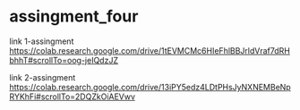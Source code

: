 # assingment_four
link 1-assingment https://colab.research.google.com/drive/1tEVMCMc6HIeFhlBBJrldVraf7dRHbhhT#scrollTo=oog-jeIQdzJZ


link 2-assingment https://colab.research.google.com/drive/13iPY5edz4LDtPHsJyNXNEMBeNpRYKhFi#scrollTo=2DQZkOiAEVwv
